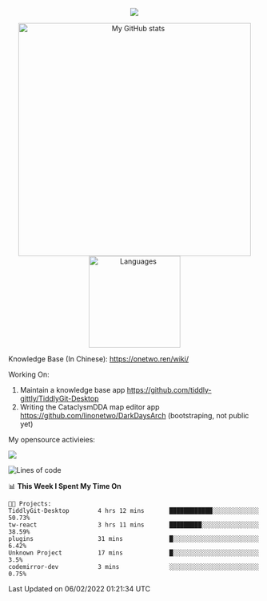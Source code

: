 <a href="https://github.com/linonetwo">
    <p align="center">
        <img src="https://github-profile-trophy.vercel.app/?username=linonetwo&column=7&theme=onedark"/>
    </p>
</a>
<a align="center" href="https://github.com/linonetwo">
  <p align="center">
    <img src="https://github-readme-stats.vercel.app/api?username=linonetwo&show_icons=true&count_private=true" alt="My GitHub stats" width="465"/>
    <img src="https://github-readme-stats.vercel.app/api/top-langs/?username=linonetwo&layout=compact&langs_count=10" alt="Languages" height="183">
  </p>
</a>

Knowledge Base (In Chinese): https://onetwo.ren/wiki/

Working On: 

1. Maintain a knowledge base app https://github.com/tiddly-gittly/TiddlyGit-Desktop
1. Writing the CataclysmDDA map editor app https://github.com/linonetwo/DarkDaysArch (bootstraping, not public yet)

My opensource activieies:

![](https://visitor-badge.glitch.me/badge?page_id=linonetwo.linonetwo)

<!--START_SECTION:waka-->
![Lines of code](https://img.shields.io/badge/From%20Hello%20World%20I%27ve%20Written-2%20Million%20lines%20of%20code-blue)

📊 **This Week I Spent My Time On** 

```text
🐱‍💻 Projects: 
TiddlyGit-Desktop        4 hrs 12 mins       ████████████░░░░░░░░░░░░░   50.73% 
tw-react                 3 hrs 11 mins       █████████░░░░░░░░░░░░░░░░   38.59% 
plugins                  31 mins             █░░░░░░░░░░░░░░░░░░░░░░░░   6.42% 
Unknown Project          17 mins             █░░░░░░░░░░░░░░░░░░░░░░░░   3.5% 
codemirror-dev           3 mins              ░░░░░░░░░░░░░░░░░░░░░░░░░   0.75%

```


 Last Updated on 06/02/2022 01:21:34 UTC
<!--END_SECTION:waka-->
